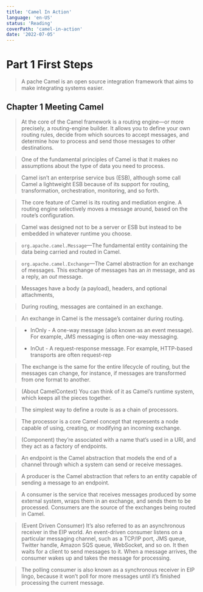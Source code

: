 ```yaml
---
title: 'Camel In Action'
language: 'en-US'
status: 'Reading'
coverPath: 'camel-in-action'
date: '2022-07-05'
---
```


# Part 1 First Steps

> A pache Camel is an open source integration framework that aims to make integrating systems easier.

## Chapter 1 Meeting Camel

> At the core of the Camel framework is a routing engine—or more precisely, a routing-engine builder. It allows you to define your own routing rules, decide from which sources to accept messages, and determine how to process and send those messages to other destinations.

> One of the fundamental principles of Camel is that it makes no assumptions about the type of data you need to process.

> Camel isn’t an enterprise service bus (ESB), although some call Camel a lightweight ESB because of its support for routing, transformation, orchestration, monitoring, and so forth.

> The core feature of Camel is its routing and mediation engine. A routing engine selectively moves a message around, based on the route’s configuration.

> Camel was designed not to be a server or ESB but instead to be embedded in whatever runtime you choose.

> `org.apache.camel.Message`—The fundamental entity containing the data being carried and routed in Camel.

> `org.apache.camel.Exchange`—The Camel abstraction for an exchange of messages. This exchange of messages has an *in* message, and as a reply, an *out* message.

> Messages have a body (a payload), headers, and optional attachments,

> During routing, messages are contained in an exchange.

> An exchange in Camel is the message’s container during routing.

> - InOnly - A one-way message (also known as an event message). For example, JMS messaging is often one-way messaging.
>
> - InOut - A request-response message. For example, HTTP-based transports are often request-rep

> The exchange is the same for the entire lifecycle of routing, but the messages can change, for instance, if messages are transformed from one format to another.

> (About CamelContext) You can think of it as Camel’s runtime system, which keeps all the pieces together.

> The simplest way to define a route is as a chain of processors.

> The processor is a core Camel concept that represents a node capable of using, creating, or modifying an incoming exchange.

> (Component) they’re associated with a name that’s used in a URI, and they act as a factory of endpoints.

> An endpoint is the Camel abstraction that models the end of a channel through which a system can send or receive messages.

> A producer is the Camel abstraction that refers to an entity capable of sending a message to an endpoint.

> A consumer is the service that receives messages produced by some external system, wraps them in an exchange, and sends them to be processed. Consumers are the source of the exchanges being routed in Camel.

> (Event Driven Consumer) It’s also referred to as an asynchronous receiver in the EIP world. An event-driven consumer listens on a particular messaging channel, such as a TCP/IP port, JMS queue, Twitter handle, Amazon SQS queue, WebSocket, and so on. It then waits for a client to send messages to it. When a message arrives, the consumer wakes up and takes the message for processing.

> The polling consumer is also known as a synchronous receiver in EIP lingo, because it won’t poll for more messages until it’s finished processing the
> current message.
